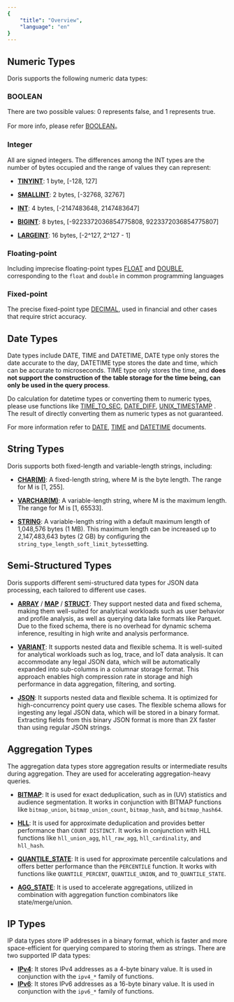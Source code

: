 ```yaml
---
{
    "title": "Overview",
    "language": "en"
}
---
```


<!--
Licensed to the Apache Software Foundation (ASF) under one
or more contributor license agreements.  See the NOTICE file
distributed with this work for additional information
regarding copyright ownership.  The ASF licenses this file
to you under the Apache License, Version 2.0 (the
"License"); you may not use this file except in compliance
with the License.  You may obtain a copy of the License at

  http://www.apache.org/licenses/LICENSE-2.0

Unless required by applicable law or agreed to in writing,
software distributed under the License is distributed on an
"AS IS" BASIS, WITHOUT WARRANTIES OR CONDITIONS OF ANY
KIND, either express or implied.  See the License for the
specific language governing permissions and limitations
under the License.
-->

## Numeric Types

Doris supports the following numeric data types:

### BOOLEAN

There are two possible values: 0 represents false, and 1 represents true.

For more info, please refer [BOOLEAN](../sql-data-types/numeric/BOOLEAN.md)。

### Integer

All are signed integers. The differences among the INT types are the number of bytes occupied and the range of values they can represent:

- **[TINYINT](../sql-data-types/numeric/TINYINT.md)**: 1 byte, [-128, 127]

- **[SMALLINT](../sql-data-types/numeric/SMALLINT.md)**: 2 bytes, [-32768, 32767]

- **[INT](../sql-data-types/numeric/INT.md)**: 4 bytes, [-2147483648, 2147483647]

- **[BIGINT](../sql-data-types/numeric/BIGINT.md)**: 8 bytes, [-9223372036854775808, 9223372036854775807]

- **[LARGEINT](../sql-data-types/numeric/LARGEINT.md)**: 16 bytes, [-2^127, 2^127 - 1]


### Floating-point


Including imprecise floating-point types [FLOAT](../sql-data-types/numeric/FLOAT.md) and [DOUBLE](../sql-data-types/numeric/DOUBLE.md), corresponding to the `float` and `double` in common programming languages

### Fixed-point

The precise fixed-point type [DECIMAL](../sql-data-types/numeric/DECIMAL.md), used in financial and other cases that require strict accuracy.



## Date Types

Date types include DATE, TIME and DATETIME, DATE type only stores the date accurate to the day, DATETIME type stores the date and time, which can be accurate to microseconds. TIME type only stores the time, and **does not support the construction of the table storage for the time being, can only be used in the query process**.

Do calculation for datetime types or converting them to numeric types, please use functions like [TIME_TO_SEC](../sql-functions/scalar-functions/date-time-functions/time-to-sec), [DATE_DIFF](../sql-functions/scalar-functions/date-time-functions/datediff), [UNIX_TIMESTAMP](../sql-functions/scalar-functions/date-time-functions/unix-timestamp) . The result of directly converting them as numeric types as not guaranteed.

For more information refer to [DATE](../sql-data-types/date-time/DATE), [TIME](../sql-data-types/date-time/TIME) and [DATETIME](../sql-data-types/date-time/DATETIME) documents.




## String Types

Doris supports both fixed-length and variable-length strings, including:

- **[CHAR(M)](./string-type/CHAR)**: A fixed-length string, where M is the byte length. The range for M is [1, 255].

- **[VARCHAR(M)](./string-type/VARCHAR)**: A variable-length string, where M is the maximum length. The range for M is [1, 65533].

- **[STRING](./string-type/STRING)**: A variable-length string with a default maximum length of 1,048,576 bytes (1 MB). This maximum length can be increased up to 2,147,483,643 bytes (2 GB) by configuring the `string_type_length_soft_limit_bytes`setting.

## Semi-Structured Types


Doris supports different semi-structured data types for JSON data processing, each tailored to different use cases. 

- **[ARRAY](../sql-data-types/semi-structured/ARRAY.md)** / **[MAP](../sql-data-types/semi-structured/MAP.md)** / **[STRUCT](./semi-structured/STRUCT)**: They support nested data and fixed schema, making them well-suited for analytical workloads such as user behavior and profile analysis, as well as querying data lake formats like Parquet. Due to the fixed schema, there is no overhead for dynamic schema inference, resulting in high write and analysis performance.

- **[VARIANT](../sql-data-types/semi-structured/VARIANT.md)**: It supports nested data and flexible schema. It is well-suited for analytical workloads such as log, trace, and IoT data analysis. It can accommodate any legal JSON data, which will be automatically expanded into sub-columns in a columnar storage format. This approach enables high compression rate in storage and high performance in data aggregation, filtering, and sorting.

- **[JSON](../sql-data-types/semi-structured/JSON.md)**: It supports nested data and flexible schema. It is optimized for high-concurrency point query use cases. The flexible schema allows for ingesting any legal JSON data, which will be stored in a binary format. Extracting fields from this binary JSON format is more than 2X faster than using regular JSON strings.

## Aggregation Types

The aggregation data types store aggregation results or intermediate results during aggregation. They are used for accelerating aggregation-heavy queries.

- **[BITMAP](../sql-data-types/aggregate/BITMAP.md)**: It is used for exact deduplication, such as in (UV) statistics and audience segmentation. It works in conjunction with BITMAP functions like `bitmap_union`, `bitmap_union_count`, `bitmap_hash`, and `bitmap_hash64`.

- **[HLL](../sql-data-types/aggregate/HLL.md)**: It is used for approximate deduplication and provides better performance than `COUNT DISTINCT`. It works in conjunction with HLL functions like `hll_union_agg`, `hll_raw_agg`, `hll_cardinality`, and `hll_hash`.

- **[QUANTILE_STATE](../sql-data-types/aggregate/QUANTILE-STATE.md)**: It is used for approximate percentile calculations and offers better performance than the `PERCENTILE` function. It works with functions like `QUANTILE_PERCENT`, `QUANTILE_UNION`, and `TO_QUANTILE_STATE`.

- **[AGG_STATE](../sql-data-types/aggregate/AGG-STATE.md)**: It is used to accelerate aggregations, utilized in combination with aggregation function combinators like state/merge/union.


## IP Types


IP data types store IP addresses in a binary format, which is faster and more space-efficient for querying compared to storing them as strings. There are two supported IP data types:

- **[IPv4](../sql-data-types/ip/IPV4.md)**: It stores IPv4 addresses as a 4-byte binary value. It is used in conjunction with the `ipv4_*` family of functions.
- **[IPv6](../sql-data-types/ip/IPV6.md)**: It stores IPv6 addresses as a 16-byte binary value. It is used in conjunction with the `ipv6_*` family of functions.
